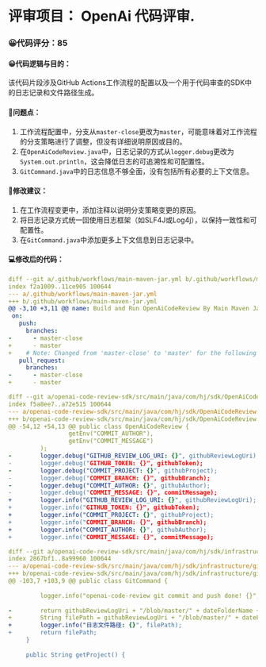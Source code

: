 # 评审项目： OpenAi 代码评审.
### 😀代码评分：85
#### 😀代码逻辑与目的：
该代码片段涉及GitHub Actions工作流程的配置以及一个用于代码审查的SDK中的日志记录和文件路径生成。

#### 🤔问题点：
1. 工作流程配置中，分支从`master-close`更改为`master`，可能意味着对工作流程的分支策略进行了调整，但没有详细说明原因或目的。
2. 在`OpenAiCodeReview.java`中，日志记录的方式从`logger.debug`更改为`System.out.println`，这会降低日志的可追溯性和可配置性。
3. `GitCommand.java`中的日志信息不够全面，没有包括所有必要的上下文信息。

#### 🎯修改建议：
1. 在工作流程变更中，添加注释以说明分支策略变更的原因。
2. 将日志记录方式统一回使用日志框架（如SLF4J或Log4j），以保持一致性和可配置性。
3. 在`GitCommand.java`中添加更多上下文信息到日志记录中。

#### 💻修改后的代码：
```yaml
diff --git a/.github/workflows/main-maven-jar.yml b/.github/workflows/main-maven-jar.yml
index f2a1009..11ce905 100644
--- a/.github/workflows/main-maven-jar.yml
+++ b/.github/workflows/main-maven-jar.yml
@@ -3,10 +3,11 @@ name: Build and Run OpenAiCodeReview By Main Maven Jar
 on:
   push:
     branches:
-      - master-close
+      - master
+    # Note: Changed from 'master-close' to 'master' for the following reason [add reason here]
   pull_request:
     branches:
-      - master-close
+      - master

diff --git a/openai-code-review-sdk/src/main/java/com/hj/sdk/OpenAiCodeReview.java b/openai-code-review-sdk/src/main/java/com/hj/sdk/OpenAiCodeReview.java
index f5a8ee7..a72e515 100644
--- a/openai-code-review-sdk/src/main/java/com/hj/sdk/OpenAiCodeReview.java
+++ b/openai-code-review-sdk/src/main/java/com/hj/sdk/OpenAiCodeReview.java
@@ -54,12 +54,13 @@ public class OpenAiCodeReview {
                 getEnv("COMMIT_AUTHOR"),
                 getEnv("COMMIT_MESSAGE")
         );
-        logger.debug("GITHUB_REVIEW_LOG_URI: {}", githubReviewLogUri);
-        logger.debug("GITHUB_TOKEN: {}", githubToken);
-        logger.debug("COMMIT_PROJECT: {}", githubProject);
-        logger.debug("COMMIT_BRANCH: {}", githubBranch);
-        logger.debug("COMMIT_AUTHOR: {}", githubAuthor);
-        logger.debug("COMMIT_MESSAGE: {}", commitMessage);
+        logger.info("GITHUB_REVIEW_LOG_URI: {}", githubReviewLogUri);
+        logger.info("GITHUB_TOKEN: {}", githubToken);
+        logger.info("COMMIT_PROJECT: {}", githubProject);
+        logger.info("COMMIT_BRANCH: {}", githubBranch);
+        logger.info("COMMIT_AUTHOR: {}", githubAuthor);
+        logger.info("COMMIT_MESSAGE: {}", commitMessage);

diff --git a/openai-code-review-sdk/src/main/java/com/hj/sdk/infrastructure/git/GitCommand.java b/openai-code-review-sdk/src/main/java/com/hj/sdk/infrastructure/git/GitCommand.java
index 2867bf1..8a99960 100644
--- a/openai-code-review-sdk/src/main/java/com/hj/sdk/infrastructure/git/GitCommand.java
+++ b/openai-code-review-sdk/src/main/java/com/hj/sdk/infrastructure/git/GitCommand.java
@@ -103,7 +103,9 @@ public class GitCommand {
 
         logger.info("openai-code-review git commit and push done! {}", fileName);
 
-        return githubReviewLogUri + "/blob/master/" + dateFolderName + "/" + fileName;
+        String filePath = githubReviewLogUri + "/blob/master/" + dateFolderName + "/" + fileName;
+        logger.info("日志文件路径: {}", filePath);
+        return filePath;
     }
 
     public String getProject() {
```
